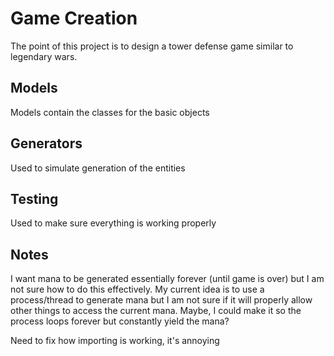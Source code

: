 # Game Creation
The point of this project is to design a tower defense game similar to legendary wars.

## Models
Models contain the classes for the basic objects

## Generators
Used to simulate generation of the entities

## Testing
Used to make sure everything is working properly

## Notes
I want mana to be generated essentially forever (until game is over) but I am not sure how to do this effectively. My current idea is to use a process/thread to generate mana but I am not sure if it will properly allow other things to access the current mana. Maybe, I could make it so the process loops forever but constantly yield the mana?

Need to fix how importing is working, it's annoying

